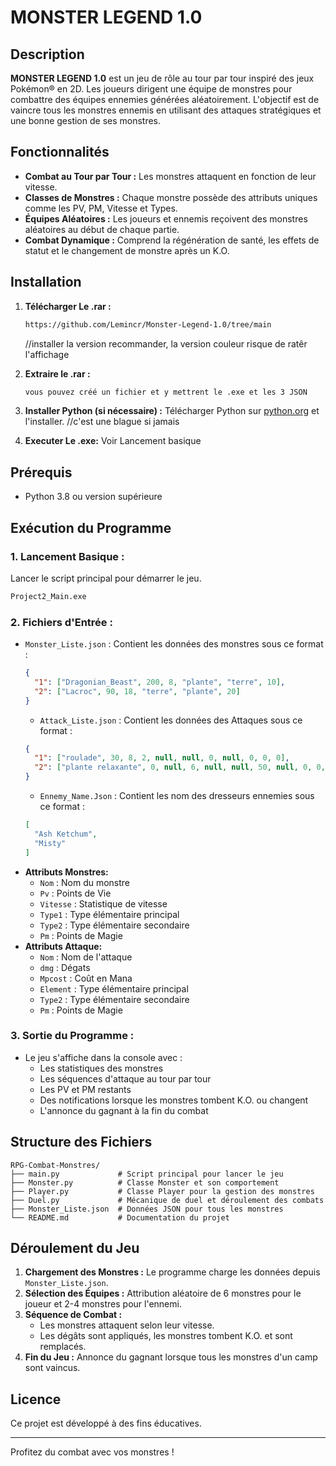 # MONSTER LEGEND 1.0

## Description

**MONSTER LEGEND 1.0** est un jeu de rôle au tour par tour inspiré des jeux Pokémon® en 2D. Les joueurs dirigent une équipe de monstres pour combattre des équipes ennemies générées aléatoirement. L'objectif est de vaincre tous les monstres ennemis en utilisant des attaques stratégiques et une bonne gestion de ses monstres.

## Fonctionnalités

- **Combat au Tour par Tour :** Les monstres attaquent en fonction de leur vitesse.
- **Classes de Monstres :** Chaque monstre possède des attributs uniques comme les PV, PM, Vitesse et Types.
- **Équipes Aléatoires :** Les joueurs et ennemis reçoivent des monstres aléatoires au début de chaque partie.
- **Combat Dynamique :** Comprend la régénération de santé, les effets de statut et le changement de monstre après un K.O.

## Installation

1. **Télécharger Le .rar :**
   ```bash
   https://github.com/Lemincr/Monster-Legend-1.0/tree/main
   ```
   //installer la version recommander, la version couleur risque de ratêr l'affichage
2. **Extraire le .rar :**
   ```bash
   vous pouvez créé un fichier et y mettrent le .exe et les 3 JSON
   ```
3. **Installer Python (si nécessaire) :**
   Télécharger Python sur [python.org](https://www.python.org/) et l'installer.  //c'est une blague si jamais
   
3. **Executer Le .exe:**
   Voir Lancement basique

## Prérequis

- Python 3.8 ou version supérieure

## Exécution du Programme

### 1. **Lancement Basique :**
Lancer le script principal pour démarrer le jeu.
```bash
Project2_Main.exe
```

### 2. **Fichiers d'Entrée :**
- `Monster_Liste.json` : Contient les données des monstres sous ce format :
  ```json
  {
    "1": ["Dragonian_Beast", 200, 8, "plante", "terre", 10],
    "2": ["Lacroc", 90, 18, "terre", "plante", 20]
  }
  ```
  - `Attack_Liste.json` : Contient les données des Attaques sous ce format :
  ```json
  {
    "1": ["roulade", 30, 8, 2, null, null, 0, null, 0, 0, 0],
    "2": ["plante relaxante", 0, null, 6, null, null, 50, null, 0, 0, 0]
  }
  ```
  - `Ennemy_Name.Json` : Contient les nom des dresseurs ennemies sous ce format :
  ```json
  [
    "Ash Ketchum",
    "Misty"
  ]
  ```
- **Attributs Monstres:**
  - `Nom` : Nom du monstre
  - `Pv` : Points de Vie
  - `Vitesse` : Statistique de vitesse
  - `Type1` : Type élémentaire principal
  - `Type2` : Type élémentaire secondaire
  - `Pm` : Points de Magie
- **Attributs Attaque:**
  - `Nom` : Nom de l'attaque
  - `dmg` : Dégats
  - `Mpcost` : Coût en Mana
  - `Element` : Type élémentaire principal
  - `Type2` : Type élémentaire secondaire
  - `Pm` : Points de Magie

### 3. **Sortie du Programme :**
- Le jeu s'affiche dans la console avec :
  - Les statistiques des monstres
  - Les séquences d'attaque au tour par tour
  - Les PV et PM restants
  - Des notifications lorsque les monstres tombent K.O. ou changent
  - L'annonce du gagnant à la fin du combat

## Structure des Fichiers

```
RPG-Combat-Monstres/
├── main.py             # Script principal pour lancer le jeu
├── Monster.py          # Classe Monster et son comportement
├── Player.py           # Classe Player pour la gestion des monstres
├── Duel.py             # Mécanique de duel et déroulement des combats
├── Monster_Liste.json  # Données JSON pour tous les monstres
└── README.md           # Documentation du projet
```

## Déroulement du Jeu

1. **Chargement des Monstres :** Le programme charge les données depuis `Monster_Liste.json`.
2. **Sélection des Équipes :** Attribution aléatoire de 6 monstres pour le joueur et 2-4 monstres pour l'ennemi.
3. **Séquence de Combat :**
   - Les monstres attaquent selon leur vitesse.
   - Les dégâts sont appliqués, les monstres tombent K.O. et sont remplacés.
4. **Fin du Jeu :** Annonce du gagnant lorsque tous les monstres d'un camp sont vaincus.

## Licence

Ce projet est développé à des fins éducatives.

---
Profitez du combat avec vos monstres !


